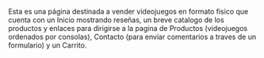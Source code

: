 Esta es una página destinada a vender videojuegos en formato fisico que cuenta con un Inicio mostrando reseñas, un breve catalogo de los productos y enlaces para dirigirse a la pagina de Productos (videojuegos ordenados por consolas), Contacto (para enviar comentarios a traves de un formulario) y un Carrito.